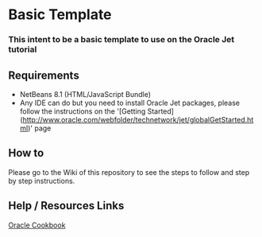 # Basic Template

### This intent to be a basic template to use on the Oracle Jet tutorial


## Requirements

- NetBeans  8.1 (HTML/JavaScript Bundle)
- Any IDE can do but you need to install Oracle Jet packages, please follow the instructions on the '[Getting Started] (http://www.oracle.com/webfolder/technetwork/jet/globalGetStarted.html)' page

## How to

Please go to the Wiki of this repository to see the steps to follow and step by step instructions.

## Help / Resources Links

[Oracle Cookbook](http://www.oracle.com/webfolder/technetwork/jet/jetCookbook.html?component=home&demo=all)
